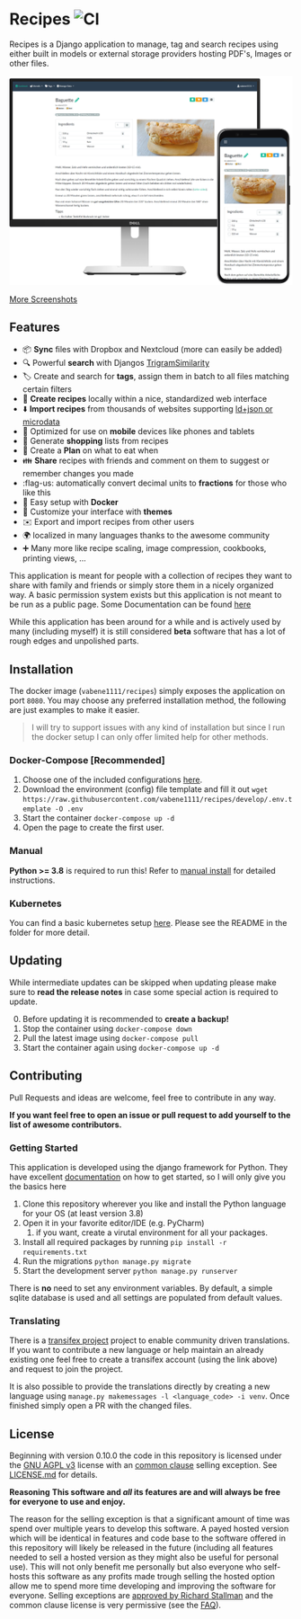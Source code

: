 # Recipes ![CI](https://github.com/vabene1111/recipes/workflows/Continous%20Integration/badge.svg?branch=develop)

Recipes is a Django application to manage, tag and search recipes using either built in models or 
external storage providers hosting PDF's, Images or other files.

![Preview](docs/preview.png)

[More Screenshots](https://imgur.com/a/V01151p)

## Features

- :package: **Sync** files with Dropbox and Nextcloud (more can easily be added)
- :mag: Powerful **search** with Djangos [TrigramSimilarity](https://docs.djangoproject.com/en/3.0/ref/contrib/postgres/search/#trigram-similarity)
- :label: Create and search for **tags**, assign them in batch to all files matching certain filters
- :page_facing_up: **Create recipes** locally within a nice, standardized web interface
- :arrow_down: **Import recipes** from thousands of websites supporting [ld+json or microdata](https://schema.org/Recipe)
- :iphone: Optimized for use on **mobile** devices like phones and tablets
- :shopping_cart: Generate **shopping** lists from recipes
- :calendar: Create a **Plan** on what to eat when
- :family: **Share** recipes with friends and comment on them to suggest or remember changes you made
- :flag-us: automatically convert decimal units to **fractions** for those who like this
- :whale: Easy setup with **Docker**
- :art: Customize your interface with **themes**
- :envelope: Export and import recipes from other users
- :earth_africa: localized in many languages thanks to the awesome community
- :heavy_plus_sign: Many more like recipe scaling, image compression, cookbooks, printing views, ...

This application is meant for people with a collection of recipes they want to share with family and friends or simply
store them in a nicely organized way. A basic permission system exists but this application is not meant to be run as 
a public page.
Some Documentation can be found [here](https://github.com/vabene1111/recipes/wiki)

While this application has been around for a while and is actively used by many (including myself) it is still considered
**beta** software that has a lot of rough edges and unpolished parts.

## Installation

The docker image (`vabene1111/recipes`) simply exposes the application on port `8080`. You may choose any preferred installation method, the following are just examples to make it easier.

> I will try to support issues with any kind of installation but since I run the docker setup I can only offer 
> limited help for other methods.

### Docker-Compose [Recommended]

1. Choose one of the included configurations [here](docs/docker).
2. Download the environment (config) file template and fill it out `wget https://raw.githubusercontent.com/vabene1111/recipes/develop/.env.template -O .env`
3. Start the container `docker-compose up -d`
4. Open the page to create the first user.

### Manual

**Python >= 3.8** is required to run this!
Refer to [manual install](docs/manual_install) for detailed instructions.

### Kubernetes

You can find a basic kubernetes setup [here](docs/k8s/). Please see the README in the folder for more detail.

## Updating

While intermediate updates can be skipped when updating please make sure to **read the release notes** in case some special action is required to update.

0. Before updating it is recommended to **create a backup!**
1. Stop the container using `docker-compose down`
2. Pull the latest image using `docker-compose pull`
3. Start the container again using `docker-compose up -d`

## Contributing

Pull Requests and ideas are welcome, feel free to contribute in any way.

**If you want feel free to open an issue or pull request to add yourself to the list of awesome contributors.**

### Getting Started
This application is developed using the django framework for Python. They have excellent 
[documentation](https://www.djangoproject.com/start/) on how to get started, so I will only give you the basics here

1. Clone this repository wherever you like and install the Python language for your OS (at least version 3.8)
2. Open it in your favorite editor/IDE (e.g. PyCharm)
    1. if you want, create a virutal environment for all your packages.
3. Install all required packages by running `pip install -r requirements.txt`
4. Run the migrations `python manage.py migrate`
5. Start the development server `python manage.py runserver`

There is **no** need to set any environment variables. By default, a simple sqlite database is used and all settings are
populated from default values.

### Translating

There is a [transifex project](https://www.transifex.com/django-recipes/django-cookbook/) project to enable community driven translations. If you want to contribute a new language or help maintain an already existing one feel free to create a transifex account (using the link above) and request to join the project.

It is also possible to provide the translations directly by creating a new language using `manage.py makemessages -l <language_code> -i venv`. Once finished simply open a PR with the changed files. 

## License

Beginning with version 0.10.0 the code in this repository is licensed under the [GNU AGPL v3](https://www.gnu.org/licenses/agpl-3.0.de.html) license with an
[common clause](https://commonsclause.com/) selling exception. See [LICENSE.md](https://github.com/vabene1111/recipes/blob/develop/LICENSE.md) for details.

**Reasoning**
**This software and *all* its features are and will always be free for everyone to use and enjoy.**

The reason for the selling exception is that a significant amount of time was spend over multiple years to develop this software.
A payed hosted version which will be identical in features and code base to the software offered in this repository will
likely be released in the future (including all features needed to sell a hosted version as they might also be useful for personal use).
This will not only benefit me personally but also everyone who self-hosts this software as any profits made trough selling the hosted option
allow me to spend more time developing and improving the software for everyone. Selling exceptions are [approved by Richard Stallman](http://www.gnu.org/philosophy/selling-exceptions.en.html) and the
common clause license is very permissive (see the [FAQ](https://commonsclause.com/)).
